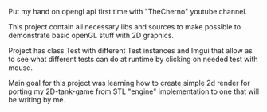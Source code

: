 Put my hand on opengl api first time with "TheCherno" youtube channel.

This project contain all necessary libs and sources to make possible to demonstrate basic openGL stuff with 2D graphics.

Project has class Test with different Test instances and Imgui that allow as to see what different tests can do at runtime by clicking on needed test with mouse.

Main goal for this project was learning how to create simple 2d render for porting my 2D-tank-game from STL "engine" implementation to one that will be writing by me.
